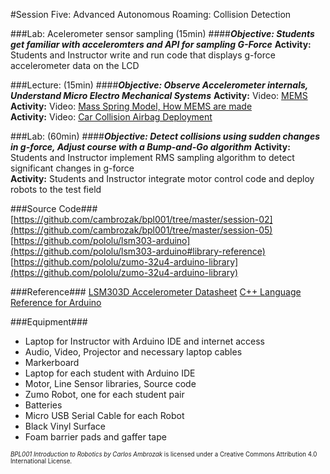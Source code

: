 #Session Five: Advanced Autonomous Roaming: Collision Detection

###Lab: Acelerometer sensor sampling (15min)
####_**Objective: Students get familiar with acceleromters and API for sampling G-Force**_
**Activity:** Students and Instructor write and run code that displays g-force accelerometer data on the LCD<br>

###Lecture: (15min)
####_**Objective: Observe Accelerometer internals, Understand Micro Electro Mechanical Systems**_
**Activity:** Video: [MEMS](https://youtu.be/i2U49usFo10)<br>
**Activity:** Video: [Mass Spring Model, How MEMS are made](https://youtu.be/i2U49usFo10)<br>
**Activity:** Video: [Car Collision Airbag Deployment](https://youtu.be/ObXspXB9sJI)

###Lab: (60min)
####_**Objective: Detect collisions using sudden changes in g-force, Adjust course with a Bump-and-Go algorithm**_
**Activity:** Students and Instructor implement RMS sampling algorithm to detect significant changes in g-force<br>
**Activity:** Students and Instructor integrate motor control code and deploy robots to the test field

###Source Code###
[https://github.com/cambrozak/bpl001/tree/master/session-02](https://github.com/cambrozak/bpl001/tree/master/session-05)<br>
[https://github.com/pololu/lsm303-arduino](https://github.com/pololu/lsm303-arduino#library-reference)<br>
[https://github.com/pololu/zumo-32u4-arduino-library](https://github.com/pololu/zumo-32u4-arduino-library)

###Reference###
[LSM303D Accelerometer Datasheet](https://www.pololu.com/file/download/LSM303D.pdf?file_id=0J703)
[C++ Language Reference for Arduino](https://www.arduino.cc/en/Reference/HomePage)<br>

###Equipment###
* Laptop for Instructor with Arduino IDE and internet access
* Audio, Video, Projector and necessary laptop cables
* Markerboard
* Laptop for each student with Arduino IDE
* Motor, Line Sensor libraries, Source code
* Zumo Robot, one for each student pair
* Batteries
* Micro USB Serial Cable for each Robot
* Black Vinyl Surface
* Foam barrier pads and gaffer tape

<sup><sub>*BPL001 Introduction to Robotics by Carlos Ambrozak* is licensed under a Creative Commons Attribution 4.0 International License.</sub></sup>
